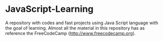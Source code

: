 # JavaScript-Learning
A repository with codes and fast projects using Java Script language with the goal of learning. Almost all the material in this repository has as reference the FreeCodeCamp (http://www.freecodecamp.org). 
